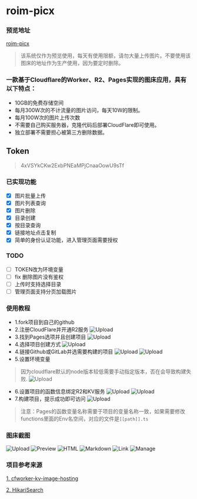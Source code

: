 # roim-picx

### 预览地址
[roim-picx](https://roim.page)
> 该系统仅作为预览使用，每天有使用限额，请勿大量上传图片。不要使用该图床的地址作为生产使用，因为要定时删除。

### 一款基于Cloudflare的Worker、R2、Pages实现的图床应用，具有以下特点：
* 10GB的免费存储空间
* 每月300W次的不计流量的图片访问，每天10W的限制。
* 每月100W次的图片上传次数
* 不需要自己购买服务器，克隆代码后部署CloudFlare即可使用。
* 独立部署不需要担心被第三方删除数据。

## Token
> 4xVSYkCKw2ExbPNEaMPjCnaaOowU9sTf

### 已实现功能
-[x] 图片批量上传
-[x] 图片列表查询
-[x] 图片删除
-[x] 目录创建
-[x] 按目录查询
-[x] 链接地址点击复制
-[x] 简单的身份认证功能，进入管理页面需要授权

### TODO
-[ ] TOKEN改为环境变量
-[ ] fix 删除图片没有鉴权
-[ ] 上传时支持选择目录
-[ ] 管理页面支持分页加载图片

### 使用教程
* 1.fork项目到自己的github
* 2.注册CloudFlare并开通R2服务
![Upload](https://oss.tuqu.me/roim/blog/cf/r2.png)
* 3.找到Pages选项并且创建项目
![Upload](https://oss.tuqu.me/roim/blog/cf/pages1.png)
* 4.选择项目创建方式
![Upload](https://oss.tuqu.me/roim/blog/cf/pages2.png)
* 4.链接Github或GitLab并选需要构建的项目
  ![Upload](https://oss.tuqu.me/roim/blog/cf/pages3.png)
  ![Upload](https://oss.tuqu.me/roim/blog/cf/pages4.png)
* 5.设置环境变量
> 因为cloudflare默认的node版本较低需要手动指定版本，否在会导致构建失败.
    ![Upload](https://oss.tuqu.me/roim/blog/cf/pages5.png)
* 6.设置项目的函数信息绑定R2和KV服务
![Upload](https://oss.tuqu.me/roim/blog/cf/pages6.png)
![Upload](https://oss.tuqu.me/roim/blog/cf/pages7.png)
* 7.构建项目，提示成功即可访问
  ![Upload](https://oss.tuqu.me/roim/blog/cf/pages8.png)

> 注意：Pages的函数变量名称需要于项目的变量名称一致，如果需要修改functions里面的Env名空间，对应的文件是`[[path]].ts`

### 图床截图
![Upload](https://oss.tuqu.me/roim/blog/5.png)
![Preview](https://oss.tuqu.me/roim/blog/1.png)
![HTML](https://oss.tuqu.me/roim/blog/2.png)
![Markdown](https://oss.tuqu.me/roim/blog/3.png)
![Link](https://oss.tuqu.me/roim/blog/4.png)
![Manage](https://oss.tuqu.me/roim/blog/6.png)

### 项目参考来源
[1. cfworker-kv-image-hosting](https://github.com/realByg/cfworker-kv-image-hosting)

[2. HikariSearch](https://github.com/mixmoe/HikariSearch)
